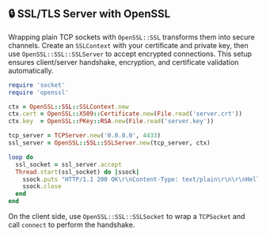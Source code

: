## 🔒 SSL/TLS Server with OpenSSL

Wrapping plain TCP sockets with `OpenSSL::SSL` transforms them into secure channels. Create an `SSLContext` with your certificate and private key, then use `OpenSSL::SSL::SSLServer` to accept encrypted connections. This setup ensures client/server handshake, encryption, and certificate validation automatically.

```ruby
require 'socket'
require 'openssl'

ctx = OpenSSL::SSL::SSLContext.new
ctx.cert = OpenSSL::X509::Certificate.new(File.read('server.crt'))
ctx.key  = OpenSSL::PKey::RSA.new(File.read('server.key'))

tcp_server = TCPServer.new('0.0.0.0', 4433)
ssl_server = OpenSSL::SSL::SSLServer.new(tcp_server, ctx)

loop do
  ssl_socket = ssl_server.accept
  Thread.start(ssl_socket) do |ssock|
    ssock.puts "HTTP/1.1 200 OK\r\nContent-Type: text/plain\r\n\r\nHello over TLS"
    ssock.close
  end
end
```

On the client side, use `OpenSSL::SSL::SSLSocket` to wrap a `TCPSocket` and call `connect` to perform the handshake.